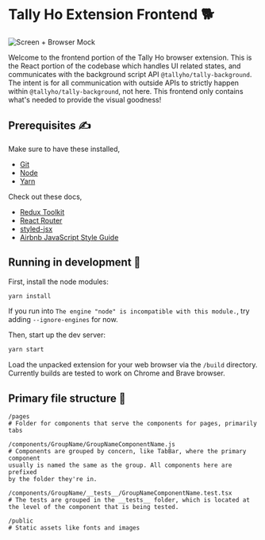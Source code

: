 # Tally Ho Extension Frontend 🐕

![Screen + Browser Mock](https://user-images.githubusercontent.com/1918798/125732391-29da0e00-0796-49bb-895d-35de187b141d.png)

Welcome to the frontend portion of the Tally Ho browser extension. This is the
React portion of the codebase which handles UI related states, and communicates
with the background script API `@tallyho/tally-background`. The intent is for
all communication with outside APIs to strictly happen within
`@tallyho/tally-background`, not here. This frontend only contains what's
needed to provide the visual goodness!

## Prerequisites ✍️

Make sure to have these installed,

- [Git](https://git-scm.com/)
- [Node](https://nodejs.org/en/)
- [Yarn](https://yarnpkg.com/)

Check out these docs,

- [Redux Toolkit](https://redux-toolkit.js.org/api/configureStore)
- [React Router](https://reactrouter.com)
- [styled-jsx](https://github.com/vercel/styled-jsx)
- [Airbnb JavaScript Style Guide](https://github.com/airbnb/javascript)

## Running in development 🚀

First, install the node modules:

```bash
yarn install
```

If you run into `The engine "node" is incompatible with this module.`, try adding `--ignore-engines` for now.

Then, start up the dev server:

```bash
yarn start
```

Load the unpacked extension for your web browser via the `/build` directory. Currently builds are tested to work on Chrome and Brave browser.

## Primary file structure 📁

```
/pages
# Folder for components that serve the components for pages, primarily tabs

/components/GroupName/GroupNameComponentName.js
# Components are grouped by concern, like TabBar, where the primary component
usually is named the same as the group. All components here are prefixed
by the folder they're in.

/components/GroupName/__tests__/GroupNameComponentName.test.tsx
# The tests are grouped in the __tests__ folder, which is located at the level of the component that is being tested.

/public
# Static assets like fonts and images
```
